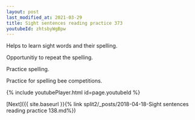 ```yaml
---
layout: post
last_modified_at: 2021-03-29
title: Sight sentences reading practice 373
youtubeId: zhtsbyWgBpw
---
```

 
 
Helps to learn sight words and their spelling.

Opportunitiy to repeat the spelling. 

Practice spelling. 
 
Practice for spelling bee competitions. 
 
{% include youtubePlayer.html id=page.youtubeId %}
 
 

[Next]({{ site.baseurl }}{% link  split2/_posts/2018-04-18-Sight sentences reading practice 138.md%})
 
